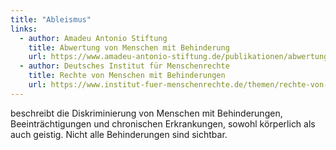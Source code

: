 ```yaml
---
title: "Ableismus"
links:
  - author: Amadeu Antonio Stiftung
    title: Abwertung von Menschen mit Behinderung
    url: https://www.amadeu-antonio-stiftung.de/publikationen/abwertung-von-menschen-mit-behinderung/
  - author: Deutsches Institut für Menschenrechte
    title: Rechte von Menschen mit Behinderungen
    url: https://www.institut-fuer-menschenrechte.de/themen/rechte-von-menschen-mit-behinderungen
---
```


beschreibt die Diskriminierung von Menschen mit Behinderungen, Beeinträchtigungen und chronischen Erkrankungen, sowohl körperlich als auch geistig. Nicht alle Behinderungen sind sichtbar. 
